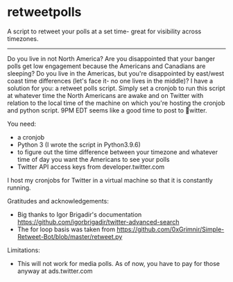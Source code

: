# retweetpolls
A script to retweet your polls at a set time- great for visibility across timezones.
***

Do you live in not North America? Are you disappointed that your banger polls get low engagement because the Americans and Canadians are sleeping?
Do you live in the Americas, but you're disappointed by east/west coast time differences (let's face it- no one lives in the middle)?
I have a solution for you: a retweet polls script.
Simply set a cronjob to run this script at whatever time the North Americans are awake and on Twitter with relation to the local time of the machine on which you're hosting the cronjob and python script. 9PM EDT seems like a good time to post to witter.

You need:
* a cronjob
* Python 3 (I wrote the script in Python3.9.6)
* to figure out the time difference between your timezone and whatever time of day you want the Americans to see your polls
* Twitter API access keys from developer.twitter.com

I host my cronjobs for Twitter in a virtual machine so that it is constantly running.

Gratitudes and acknowledgements:
* Big thanks to Igor Brigadir's documentation https://github.com/igorbrigadir/twitter-advanced-search
* The for loop basis was taken from https://github.com/0xGrimnir/Simple-Retweet-Bot/blob/master/retweet.py

Limitations:
* This will not work for media polls. As of now, you have to pay for those anyway at ads.twitter.com


